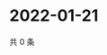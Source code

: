 # 2022-01-21

共 0 条

<!-- BEGIN WEIBO -->
<!-- 最后更新时间 Fri Jan 21 2022 04:14:59 GMT+0800 (China Standard Time) -->

<!-- END WEIBO -->
